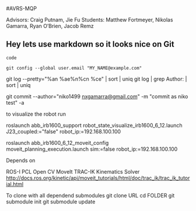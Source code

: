 #AVRS-MQP

Advisors: Craig Putnam, Jie Fu
Students: Matthew Fortmeyer, Nikolas Gamarra, Ryan O’Brien, Jacob Remz


## Hey lets use markdown so it looks nice on Git

```
code
```

```
git config --global user.email "MY_NAME@example.com"
```

git log --pretty="%an %ae%n%cn %ce" | sort | uniq
git log | grep Author: | sort | uniq


git commit --author="niko1499 <nxgamarra@gmail.com>" -m "commit as niko test" -a


to visualize the robot run

roslaunch abb_irb1600_support robot_state_visualize_irb1600_6_12.launch J23_coupled:="false" robot_ip:=192.168.100.100 

roslaunch abb_irb1600_6_12_moveit_config moveit_planning_execution.launch sim:=false robot_ip:=192.168.100.100



Depends on

ROS-I
PCL
Open CV
MoveIt
TRAC-IK Kinematics Solver
http://docs.ros.org/kinetic/api/moveit_tutorials/html/doc/trac_ik/trac_ik_tutorial.html


To clone with all dependend submodules
git clone URL
cd FOLDER
git submodule init
git submodule update





